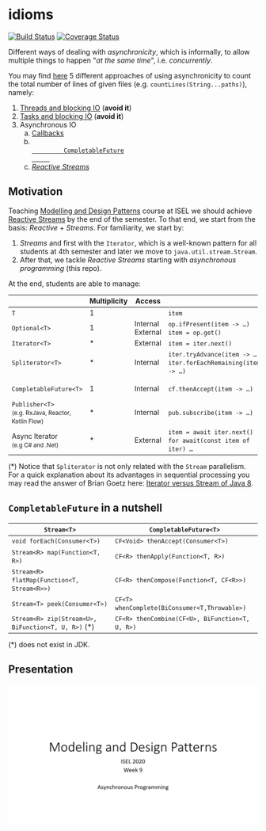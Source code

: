 # idioms

[![Build Status](https://sonarcloud.io/api/project_badges/measure?project=com.github.javasync%3Aidioms&metric=alert_status)](https://sonarcloud.io/dashboard?id=com.github.javasync%3Aidioms)
[![Coverage Status](https://sonarcloud.io/api/project_badges/measure?project=com.github.javasync%3Aidioms&metric=coverage)](https://sonarcloud.io/component_measures?id=com.github.javasync%3Aidioms&metric=Coverage)

Different ways of dealing with _asynchronicity_, which is informally,
to allow multiple things to happen "_at the same time_", i.e. _concurrently_.

You may find
<a href="https://github.com/javasync/idioms/tree/master/src/main/java/org/javasync/idioms/files" target="_blank">here</a>
5 different approaches of using asynchronicity to count the total number
of lines of given files (e.g. `countLines(String...paths)`), namely:
1. [Threads and blocking IO](https://github.com/javasync/idioms/blob/master/src/main/java/org/javasync/idioms/files/Threads2.java) (**avoid it**)
2. [Tasks and blocking IO](https://github.com/javasync/idioms/blob/master/src/main/java/org/javasync/idioms/files/Tasks2.java) (**avoid it**)
3. Asynchronous IO
    <ol type="a">
        <li><a href="https://github.com/javasync/idioms/blob/master/src/main/java/org/javasync/idioms/files/AsyncIoCallbacks3.java">
            Callbacks
        </a></li>
        <li><code><a href="https://github.com/javasync/idioms/blob/master/src/main/java/org/javasync/idioms/files/AsyncIoCf3.java">
            CompletableFuture
        </a></code></li>
        <li><em><a href="https://github.com/javasync/idioms/blob/master/src/main/java/org/javasync/idioms/files/AsyncIoRx.java">
            Reactive Streams
        </a></em></li>
    </ol>

## Motivation

Teaching
<a href="https://www.isel.pt/en/subjects/modeling-and-design-patterns-leic" target="_blank">
Modelling and Design Patterns</a> course at ISEL we should achieve
<a href="https://www.reactive-streams.org" target="_blank">Reactive Streams</a> by the end of the semester.
To that end, we start from the basis: _Reactive_ + _Streams_.
For familiarity, we start by:
1. _Streams_ and first with the `Iterator`, which is a well-known pattern for all 
students at 4th semester and later we move to `java.util.stream.Stream`.
2. After that, we tackle _Reactive Streams_ starting with _asynchronous programming_ (this repo).

<a name="streams-cat">At the end, students are able to manage</a>:

||Multiplicity|Access||Call|
|----|----|----|----|----|
|`T`|1| |`item`| |
|`Optional<T>`|1|Internal <br> External|`op.ifPresent(item -> …)` <br> `item = op.get()`|Blocking|
|`Iterator<T>`|*|External|`item = iter.next()`|Blocking|
|`Spliterator<T>`|*|Internal|`iter.tryAdvance(item -> …)` <br> `iter.forEachRemaining(item -> …)`|Blocking|
||||||
|`CompletableFuture<T>`|1|Internal|`cf.thenAccept(item -> …)`|Non-blocking|
|`Publisher<T>` <br><small>(e.g. RxJava, Reactor, Kotlin Flow)</small>|*|Internal|`pub.subscribe(item -> …)`|Non-blocking|
|Async Iterator <br><small>(e.g C# and .Net)<small>|*|External|`item = await iter.next()` <br> `for await(const item of iter) …`|Non-blocking|

(*) Notice that `Spliterator` is not only related with the `Stream` parallelism. For a quick explanation about its advantages in sequential processing you may read the answer of Brian Goetz here: [Iterator versus Stream of Java 8](https://stackoverflow.com/a/31212695/1140754).

<!--
Regarding the 2nd point, we need a simple context to exercise asynchronous IO in 
different idioms.
Also, it should be quite simple to use.
For instance, I would not consider  `AsynchronousFileChannel` a valid option.
Our students are used to Kotlin and Javascript where 
-->

## `CompletableFuture` in a nutshell 

|`Stream<T>`|`CompletableFuture<T>`|
|----|----|
| `void forEach(Consumer<T>)` | `CF<Void> thenAccept(Consumer<T>)`|
| `Stream<R> map(Function<T, R>)` | `CF<R> thenApply(Function<T, R>)`|
| `Stream<R> flatMap(Function<T, Stream<R>>)`   | `CF<R> thenCompose(Function<T, CF<R>>)`|
| `Stream<T> peek(Consumer<T>)` | `CF<T>	whenComplete(BiConsumer<T,Throwable>)`|
| `Stream<R> zip(Stream<U>, BiFunction<T, U, R>)` (*) | `CF<R> thenCombine(CF<U>, BiFunction<T, U, R>)`|

(*) does not exist in JDK.

## Presentation

<a target="_blank" href="https://github.com/javasync/idioms/blob/master/assets/isel-mpd-2020-week9-Async-Programming.pdf">
    <img width="720" src="assets/isel-mpd-2020-week9-Async-Programming.gif">
</a>